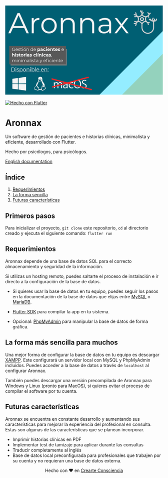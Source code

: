 ![Cover](/docs/img/Cover_ES.png)

<p><a href="https://flutter.dev" target="_blank"><img alt="Hecho con Flutter" src="https://img.shields.io/badge/Hecho%20con-Flutter-blue"></a></p>

# Aronnax

Un software de gestión de pacientes e historias clínicas, minimalista y eficiente, desarrollado con Flutter.

Hecho por psicólogos, para psicólogos.

[English documentation](/README.md)

## Índice
1. [Requerimientos](#requerimientos)
2. [La forma sencilla](#la-forma-más-sencilla-para-muchos)
3. [Futuras características](#futuras-características)

## Primeros pasos

Para inicializar el proyecto, ``git clone`` este repositorio, ``cd`` al directorio creado y ejecuta el siguiente comando: ``flutter run``

## Requerimientos
Aronnax depende de una base de datos SQL para el correcto almacenamiento y seguridad de la información.

Si utilizas un hosting remoto, puedes saltarte el proceso de instalación e ir directo a la configuración de la base de datos.

- Si quieres usar la base de datos en tu equipo, puedes seguir los pasos en la documentación de la base de datos que elijas entre <a href="https://dev.mysql.com/doc/mysql-getting-started/en/" target="_blank">MySQL</a> o <a href="https://mariadb.com/kb/en/installing-mariadb-msi-packages-on-windows/" target="_blank">MariaDB</a>.

- [Flutter SDK](https://docs.flutter.dev/get-started/install) para compilar la app en tu sistema.


- Opcional: [PhpMyAdmin](https://docs.phpmyadmin.net/en/latest/setup.html) para manipular la base de datos de forma gráfica.

## La forma más sencilla para muchos

Una mejor forma de configurar la base de datos en tu equipo es descargar <a href="https://www.apachefriends.org/download.html" target="_blank">XAMPP</a>. Este configurará un servidor local con MySQL y PhpMyAdmin incluidos. Puedes acceder a la base de datos a través de ``localhost`` al configurar Aronnax.

También puedes descargar una versión precompilada de Aronnax para Windows y Linux (pronto para MacOS), si quieres evitar el proceso de compilar el software por tu cuenta.

## Futuras características

Aronnax se encuentra en constante desarrollo y aumentando sus características para mejorar la experiencia del profesional en consulta. Estas son algunas de las características que se planean incorporar.

- Imprimir historias clínicas en PDF
- Implementar test de tamizaje para aplicar durante las consultas
- Traducir completamente al inglés
- Base de datos local preconfigurada para profesionales que trabajen por su cuenta y no requieran una base de datos externa.


<p align="center">Hecho con &hearts; en <a href="https://crearteconsciencia.co">Crearte Consciencia</a></p>